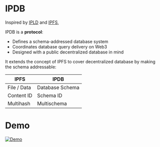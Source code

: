 # IPDB

Inspired by [IPLD](https://github.com/ipld/ipld) and [IPFS](https://github.com/ipfs/ipfs),

IPDB is a **protocol**:
- Defines a schema-addressed database system
- Coordinates database query delivery on Web3
- Designed with a public decentralized database in mind

It extends the concept of IPFS to cover decentralized database by making the schema addressable:

IPFS | IPDB
------------ | -------------
File / Data | Database Schema
Content ID | Schema ID
Multihash | Multischema

# Demo

[![Demo](https://img.youtube.com/vi/Dmp5RHbl-uM/0.jpg)](https://youtu.be/Dmp5RHbl-uM)